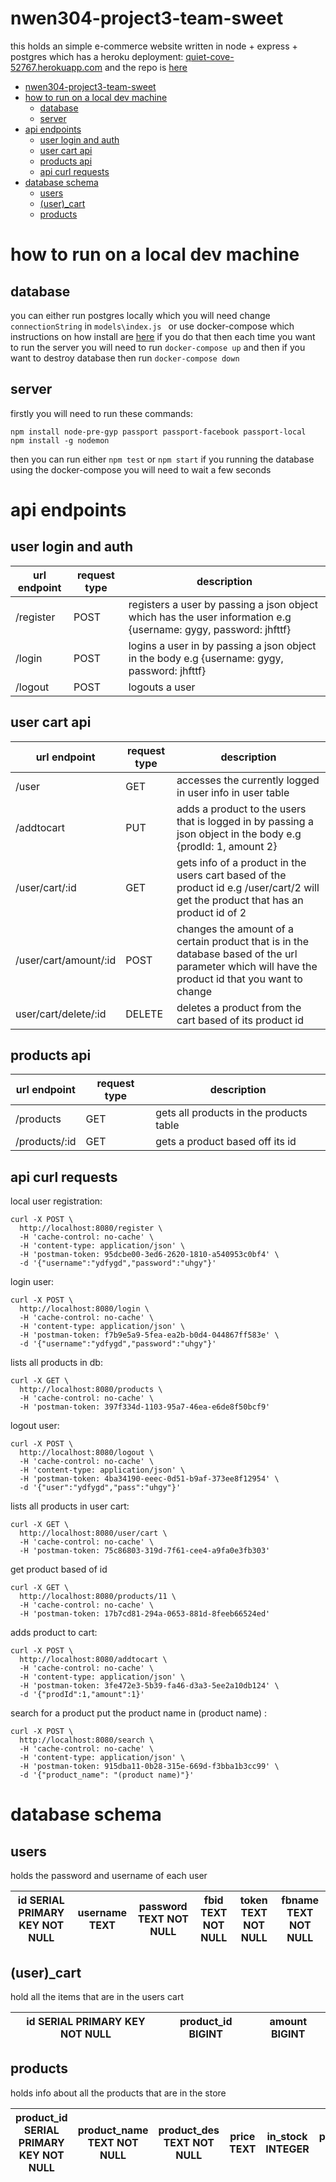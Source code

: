 # nwen304-project3-team-sweet
this holds an simple e-commerce website written in node + express + postgres which
has a heroku deployment: [quiet-cove-52767.herokuapp.com](https://quiet-cove-52767.herokuapp.com/) and the repo is [here](https://github.com/mrllama123/nwen304-project3-team-sweet)

<!-- TOC -->

- [nwen304-project3-team-sweet](#nwen304-project3-team-sweet)
- [how to run on a local dev machine](#how-to-run-on-a-local-dev-machine)
    - [database](#database)
    - [server](#server)
- [api endpoints](#api-endpoints)
    - [user login and auth](#user-login-and-auth)
    - [user cart api](#user-cart-api)
    - [products api](#products-api)
    - [api curl requests](#api-curl-requests)
- [database schema](#database-schema)
    - [users](#users)
    - [(user)_cart](#user_cart)
    - [products](#products)

<!-- /TOC -->
# how to run on a local dev machine 

##  database
you can either run postgres locally which you will need change ``connectionString`` in 
``models\index.js `` or use docker-compose which instructions on how install are 
[here](https://docs.docker.com/engine/installation/) if you do that then each time you want to 
run the server you will need to run ``docker-compose up`` and then if you want to destroy 
database then run ``docker-compose down`` 

## server
firstly you will need to run these commands:  
``` shell
npm install node-pre-gyp passport passport-facebook passport-local
npm install -g nodemon 
```

then you can run either ``npm test`` or ``npm start``
if you running the database using the docker-compose you will need to wait a few seconds  

# api endpoints 

## user login and auth
url endpoint | request type | description 
--- | --- | ---
/register | POST | registers a user by passing a json object which has the user information e.g {username: gygy, password: jhfttf}
/login | POST | logins a user in by passing a json object in the body e.g {username: gygy, password: jhfttf}
/logout | POST | logouts a user 

## user cart api 
url endpoint | request type | description 
--- | --- | ---
/user | GET | accesses the currently logged in user info in user table
/addtocart | PUT | adds a product to the users that is logged in by passing a json object in the body e.g {prodId: 1, amount 2}
/user/cart/:id | GET | gets info of a product in the users cart based of the product id e.g /user/cart/2 will get the product that has an product id of 2
/user/cart/amount/:id | POST | changes the amount of a certain product that is in the database based of the url parameter which will have the product id that you want to change 
user/cart/delete/:id | DELETE | deletes a product from the cart based of its product id 

## products api
url endpoint | request type | description 
--- | --- | ---
/products | GET | gets all products in the products table 
/products/:id | GET | gets a product based off its id 

## api curl requests
local user registration:
```shell
curl -X POST \
  http://localhost:8080/register \
  -H 'cache-control: no-cache' \
  -H 'content-type: application/json' \
  -H 'postman-token: 95dcbe00-3ed6-2620-1810-a540953c0bf4' \
  -d '{"username":"ydfygd","password":"uhgy"}'
``` 

login user:
```shell
curl -X POST \
  http://localhost:8080/login \
  -H 'cache-control: no-cache' \
  -H 'content-type: application/json' \
  -H 'postman-token: f7b9e5a9-5fea-ea2b-b0d4-044867ff583e' \
  -d '{"username":"ydfygd","password":"uhgy"}'
```

lists all products in db:
```shell
curl -X GET \
  http://localhost:8080/products \
  -H 'cache-control: no-cache' \
  -H 'postman-token: 397f334d-1103-95a7-46ea-e6de8f50bcf9'
```

logout user:
```shell
curl -X POST \
  http://localhost:8080/logout \
  -H 'cache-control: no-cache' \
  -H 'content-type: application/json' \
  -H 'postman-token: 4ba34190-eeec-0d51-b9af-373ee8f12954' \
  -d '{"user":"ydfygd","pass":"uhgy"}'
```

lists all products in user cart:
```shell
curl -X GET \
  http://localhost:8080/user/cart \
  -H 'cache-control: no-cache' \
  -H 'postman-token: 75c86803-319d-7f61-cee4-a9fa0e3fb303'
```

get product based of id 
```shell
curl -X GET \
  http://localhost:8080/products/11 \
  -H 'cache-control: no-cache' \
  -H 'postman-token: 17b7cd81-294a-0653-881d-8feeb66524ed'
```

adds product to cart:
```shell
curl -X POST \
  http://localhost:8080/addtocart \
  -H 'cache-control: no-cache' \
  -H 'content-type: application/json' \
  -H 'postman-token: 3fe472e3-5b39-fa46-d3a3-5ee2a10db124' \
  -d '{"prodId":1,"amount":1}'
```

search for a product put the product name in (product name) :
```shell
curl -X POST \
  http://localhost:8080/search \
  -H 'cache-control: no-cache' \
  -H 'content-type: application/json' \
  -H 'postman-token: 915dba11-0b28-315e-669d-f3bba1b3cc99' \
  -d '{"product_name": "(product name)"}'
```


# database schema 

## users
holds the password and username of each user 

id SERIAL PRIMARY KEY NOT NULL | username TEXT | password TEXT NOT NULL | fbid TEXT NOT NULL | token TEXT NOT NULL | fbname TEXT NOT NULL
--- | --- | --- | --- | --- | ---


## (user)_cart
hold all the items that are in the users cart 

id SERIAL  PRIMARY KEY NOT NULL | product_id BIGINT | amount  BIGINT
--- | --- | ---


## products 
holds info about all the products that are in the store 

| product_id SERIAL PRIMARY KEY NOT NULL | product_name TEXT NOT NULL | product_des TEXT NOT NULL | price TEXT | in_stock INTEGER | picture_dir TEXT | 
--- | --- | --- | --- | --- | --- |


